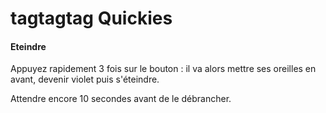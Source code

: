 # tagtagtag Quickies

#### Eteindre
Appuyez rapidement 3 fois sur le bouton : il va alors mettre ses oreilles en avant, devenir violet puis s'éteindre.

Attendre encore 10 secondes avant de le débrancher. 
